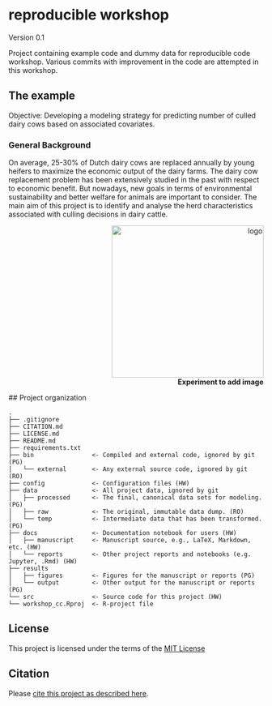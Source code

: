 # reproducible workshop

Version 0.1

Project containing example code and dummy data for reproducible code workshop. Various commits with improvement in the code are attempted in this workshop.

## The example
Objective: Developing a modeling strategy for predicting number of culled dairy cows based on associated covariates.

### General Background
On average, 25-30% of Dutch dairy cows are replaced annually by young heifers to maximize the economic output of the dairy farms. The dairy cow replacement problem has been extensively studied in the past with respect to economic benefit. But nowadays, new goals in terms of environmental sustainability and better welfare for animals are important to consider. The main aim of this project is to identify and analyse the herd characteristics associated with culling decisions in dairy cattle.

<p align="right">
  <img src="https://www.openaccess.nl/sites/www.openaccess.nl/files/documenten/open-access-logo-png-transparent.png" width="300px" alt="logo" />
  <br><b>Experiment to add image</b>
</p>
## Project organization

```
.
├── .gitignore
├── CITATION.md
├── LICENSE.md
├── README.md
├── requirements.txt
├── bin                <- Compiled and external code, ignored by git (PG)
│   └── external       <- Any external source code, ignored by git (RO)
├── config             <- Configuration files (HW)
├── data               <- All project data, ignored by git
│   ├── processed      <- The final, canonical data sets for modeling. (PG)
│   ├── raw            <- The original, immutable data dump. (RO)
│   └── temp           <- Intermediate data that has been transformed. (PG)
├── docs               <- Documentation notebook for users (HW)
│   ├── manuscript     <- Manuscript source, e.g., LaTeX, Markdown, etc. (HW)
│   └── reports        <- Other project reports and notebooks (e.g. Jupyter, .Rmd) (HW)
├── results
│   ├── figures        <- Figures for the manuscript or reports (PG)
│   └── output         <- Other output for the manuscript or reports (PG)
└── src                <- Source code for this project (HW)
└── workshop_cc.Rproj  <- R-project file 
```


## License

This project is licensed under the terms of the [MIT License](/LICENSE.md)

## Citation

Please [cite this project as described here](/CITATION.md).
